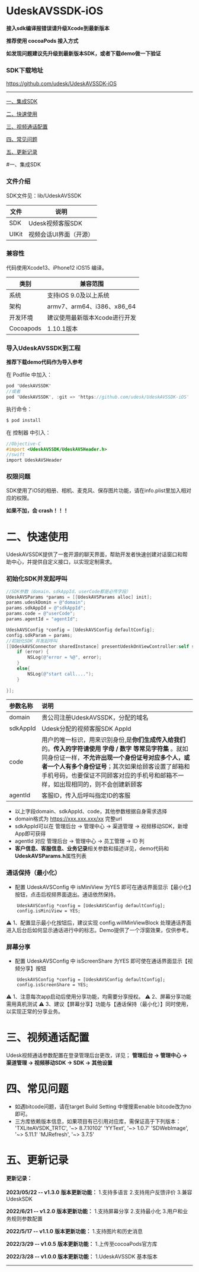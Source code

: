 # UdeskAVSSDK-iOS

**接入sdk编译报错误请升级Xcode到最新版本**

**推荐使用 cocoaPods 接入方式**

**如发现问题建议先升级到最新版本SDK，或者下载demo做一下验证**

### SDK下载地址

<https://github.com/udesk/UdeskAVSSDK-iOS>

----------

[一、集成SDK](#一集成SDK)

[二、快速使用](#二快速使用)

[三、视频通话配置](#三视频通话配置)

[四、常见问题](#四常见问题)

[五、更新记录](#五更新记录)


#一、集成SDK

### 文件介绍

SDK文件见：lib/UdeskAVSSDK

| 文件      | 说明                          |
| --------- | -----------------------       |
| SDK       | Udesk视频客服SDK              |
| UIKit     | 视频会话UI界面（开源）        |

### 兼容性

代码使用Xcode13、iPhone12 iOS15 编译。

| 类别      | 兼容范围                      |
| --------- | ----------------------------- |
| 系统      | 支持iOS 9.0及以上系统         |
| 架构      | armv7、arm64、i386、x86_64    |
| 开发环境  | 建议使用最新版本Xcode进行开发 |
| Cocoapods | 1.10.1版本                     |

### 导入UdeskAVSSDK到工程

**推荐下载demo代码作为导入参考**

在 Podfile 中加入：

```objective-c
pod 'UdeskAVSSDK'
//或者
pod 'UdeskAVSSDK', :git => 'https://github.com/udesk/UdeskAVSSDK-iOS'
```
执行命令：

```ruby
$ pod install
```

在 控制器 中引入：

```objective-c
//Objective-C
#import <UdeskAVSSDK/UdeskAVSHeader.h>
//swift
import UdeskAVSHeader
```

### 权限问题

SDK使用了iOS的相册、相机、麦克风、保存图片功能，请在info.plist里加入相对应的权限。

**如果不加，会 crash！！！**

# 二、快速使用

UdeskAVSSDK提供了一套开源的聊天界面，帮助开发者快速创建对话窗口和帮助中心，并提供自定义接口，以实现定制需求。

### 初始化SDK并发起呼叫

```objective-c
//SDK参数（domain、sdkAppId、userCode都是必传字段）
UdeskAVSParams *params = [[UdeskAVSParams alloc] init];
params.udeskDomin = @"domain";
params.sdkAppId = @"sdkAppId";
params.code = @"userCode";
params.agentId = "agentId";

UdeskAVSConfig *config = [UdeskAVSConfig defaultConfig];
config.sdkParam = params;
//初始化SDK 并发起呼叫
[[UdeskAVSConnector sharedInstance] presentUdeskOnViewController:self sdkConfig:config completion:^(NSError * _Nullable error) {
    if (error) {
        NSLog(@"error = %@", error);
    }
    else{
        NSLog(@"start call....");
    }
    
}];

```


| 参数名称              | 说明                                  |
| :------------------   | :----------------------------         |
| domain                | 贵公司注册UdeskAVSSDK，分配的域名     |
| sdkAppId              | Udesk分配的视频客服SDK AppId          |
| code                  | 用户的唯一标识，用来识别身份,是**你们生成传入给我们**的。**传入的字符请使用 字母 / 数字 等常见字符集** 。就如同身份证一样，**不允许出现一个身份证号对应多个人，或者一个人有多个身份证号**；其次如果给顾客设置了邮箱和手机号码，也要保证不同顾客对应的手机号和邮箱不一样，如出现相同的，则不会创建新顾客                |
| agentId               | 客服ID，传入后呼叫指定ID的客服        |


- 以上字段domain、sdkAppId、code，其他参数根据自身需求选择
- domain格式为 https://xxx.xxx.xxx/xx  完整url 
- sdkAppId可以在 管理后台  ->  管理中心  ->  渠道管理 ->  视频移动SDK，新增App即可获得
- agentId 对应 管理后台  ->  管理中心  ->  员工管理 ->  ID 列
- **客户信息、客服信息、业务记录**相关参数和描述详见，demo代码和**UdeskAVSParams.h**属性列表

### 通话保持（最小化）

- 配置 UdeskAVSConfig 中 isMiniView 为YES 即可在通话界面显示【最小化】按钮，点击后视频界面退出。通话依然保持。
```
    UdeskAVSConfig *config = [UdeskAVSConfig defaultConfig];
    config.isMiniView = YES;
```

⚠️ 1、配置显示最小化按钮后，建议实现 config.willMinViewBlock 处理通话界面进入后台后如何显示通话进行中的标志。Demo提供了一个浮窗效果，仅供参考。

### 屏幕分享

- 配置 UdeskAVSConfig 中 isScreenShare 为YES 即可使在通话界面显示【视频分享】按钮
```
    UdeskAVSConfig *config = [UdeskAVSConfig defaultConfig];
    config.isScreenShare = YES;
```
⚠️ 1、注意每次app启动后使用分享功能，均需要分享授权。
⚠️ 2、屏幕分享功能需用真机测试
⚠️ 3、建议【屏幕分享】功能与【通话保持（最小化）】同时使用，以实现正常的分享业务。

# 三、视频通话配置

Udesk视频通话参数配置在登录管理后台更改，详见；
**管理后台  ->  管理中心  ->  渠道管理 ->  视频移动SDK -> SDK -> 其他设置**

# 四、常见问题

- 如遇bitcode问题，请在target Build Setting 中搜搜索enable bitcode改为no即可。
- 三方库依赖版本信息，如果项目有已引用对应库，需保证高于下列版本：
    'TXLiteAVSDK_TRTC', '~> 8.7.10102'
    'YYText', '~> 1.0.7'
    'SDWebImage', '~> 5.11.1'
    'MJRefresh', '~> 3.7.5'


# 五、更新记录

#### 更新记录：

**2023/05/22 -- v1.3.0**
**版本更新功能：**
1.支持多语言
2.支持用户反馈评价
3.兼容UdeskSDK

**2022/6/21 -- v1.2.0**
**版本更新功能：**
1.支持屏幕分享
2.支持最小化
3.用户和业务规则参数配置

**2022/5/17 -- v1.1.0**
**版本更新功能：**
1.支持图片和历史消息

**2022/3/29 -- v1.0.5**
**版本更新功能：**
1.上传至cocoaPods官方库

**2022/3/28 -- v1.0.0**
**版本更新功能：**
1.UdeskAVSSDK 基本版本
 
-----



